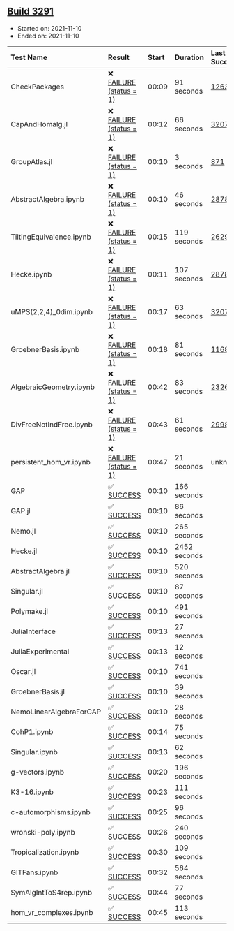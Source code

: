 ## [Build 3291](https://oscarci.mathematik.uni-kl.de/job/oscar-stable/3291/)

* Started on: 2021-11-10
* Ended on: 2021-11-10

| Test Name    | Result | Start | Duration | Last Success | First Failure |
|:-------------|:-------|:------|:---------|:-------------|:--------------|
| CheckPackages | ❌ [FAILURE (status = 1)](https://oscarci.mathematik.uni-kl.de/job/oscar-stable/3291/artifact/logs/build-3291/CheckPackages.log) | 00:09 | 91 seconds | [1263](https://oscarci.mathematik.uni-kl.de/job/oscar-stable/1263/) | [1264](https://oscarci.mathematik.uni-kl.de/job/oscar-stable/1264/) |
| CapAndHomalg.jl | ❌ [FAILURE (status = 1)](https://oscarci.mathematik.uni-kl.de/job/oscar-stable/3291/artifact/logs/build-3291/CapAndHomalg.jl.log) | 00:12 | 66 seconds | [3207](https://oscarci.mathematik.uni-kl.de/job/oscar-stable/3207/) | [3208](https://oscarci.mathematik.uni-kl.de/job/oscar-stable/3208/) |
| GroupAtlas.jl | ❌ [FAILURE (status = 1)](https://oscarci.mathematik.uni-kl.de/job/oscar-stable/3291/artifact/logs/build-3291/GroupAtlas.jl.log) | 00:10 | 3 seconds | [871](https://oscarci.mathematik.uni-kl.de/job/oscar-stable/871/) | [872](https://oscarci.mathematik.uni-kl.de/job/oscar-stable/872/) |
| AbstractAlgebra.ipynb | ❌ [FAILURE (status = 1)](https://oscarci.mathematik.uni-kl.de/job/oscar-stable/3291/artifact/logs/build-3291/AbstractAlgebra.ipynb.log) | 00:10 | 46 seconds | [2878](https://oscarci.mathematik.uni-kl.de/job/oscar-stable/2878/) | [2879](https://oscarci.mathematik.uni-kl.de/job/oscar-stable/2879/) |
| TiltingEquivalence.ipynb | ❌ [FAILURE (status = 1)](https://oscarci.mathematik.uni-kl.de/job/oscar-stable/3291/artifact/logs/build-3291/TiltingEquivalence.ipynb.log) | 00:15 | 119 seconds | [2629](https://oscarci.mathematik.uni-kl.de/job/oscar-stable/2629/) | [2630](https://oscarci.mathematik.uni-kl.de/job/oscar-stable/2630/) |
| Hecke.ipynb | ❌ [FAILURE (status = 1)](https://oscarci.mathematik.uni-kl.de/job/oscar-stable/3291/artifact/logs/build-3291/Hecke.ipynb.log) | 00:11 | 107 seconds | [2878](https://oscarci.mathematik.uni-kl.de/job/oscar-stable/2878/) | [2879](https://oscarci.mathematik.uni-kl.de/job/oscar-stable/2879/) |
| uMPS(2,2,4)_0dim.ipynb | ❌ [FAILURE (status = 1)](https://oscarci.mathematik.uni-kl.de/job/oscar-stable/3291/artifact/logs/build-3291/uMPS-2-2-4-_0dim.ipynb.log) | 00:17 | 63 seconds | [3207](https://oscarci.mathematik.uni-kl.de/job/oscar-stable/3207/) | [3208](https://oscarci.mathematik.uni-kl.de/job/oscar-stable/3208/) |
| GroebnerBasis.ipynb | ❌ [FAILURE (status = 1)](https://oscarci.mathematik.uni-kl.de/job/oscar-stable/3291/artifact/logs/build-3291/GroebnerBasis.ipynb.log) | 00:18 | 81 seconds | [1168](https://oscarci.mathematik.uni-kl.de/job/oscar-stable/1168/) | [1169](https://oscarci.mathematik.uni-kl.de/job/oscar-stable/1169/) |
| AlgebraicGeometry.ipynb | ❌ [FAILURE (status = 1)](https://oscarci.mathematik.uni-kl.de/job/oscar-stable/3291/artifact/logs/build-3291/AlgebraicGeometry.ipynb.log) | 00:42 | 83 seconds | [2326](https://oscarci.mathematik.uni-kl.de/job/oscar-stable/2326/) | [2327](https://oscarci.mathematik.uni-kl.de/job/oscar-stable/2327/) |
| DivFreeNotIndFree.ipynb | ❌ [FAILURE (status = 1)](https://oscarci.mathematik.uni-kl.de/job/oscar-stable/3291/artifact/logs/build-3291/DivFreeNotIndFree.ipynb.log) | 00:43 | 61 seconds | [2998](https://oscarci.mathematik.uni-kl.de/job/oscar-stable/2998/) | [2999](https://oscarci.mathematik.uni-kl.de/job/oscar-stable/2999/) |
| persistent_hom_vr.ipynb | ❌ [FAILURE (status = 1)](https://oscarci.mathematik.uni-kl.de/job/oscar-stable/3291/artifact/logs/build-3291/persistent_hom_vr.ipynb.log) | 00:47 | 21 seconds | unknown | unknown |
| GAP | ✅ [SUCCESS](https://oscarci.mathematik.uni-kl.de/job/oscar-stable/3291/artifact/logs/build-3291/GAP.log) | 00:10 | 166 seconds |  |  |
| GAP.jl | ✅ [SUCCESS](https://oscarci.mathematik.uni-kl.de/job/oscar-stable/3291/artifact/logs/build-3291/GAP.jl.log) | 00:10 | 86 seconds |  |  |
| Nemo.jl | ✅ [SUCCESS](https://oscarci.mathematik.uni-kl.de/job/oscar-stable/3291/artifact/logs/build-3291/Nemo.jl.log) | 00:10 | 265 seconds |  |  |
| Hecke.jl | ✅ [SUCCESS](https://oscarci.mathematik.uni-kl.de/job/oscar-stable/3291/artifact/logs/build-3291/Hecke.jl.log) | 00:10 | 2452 seconds |  |  |
| AbstractAlgebra.jl | ✅ [SUCCESS](https://oscarci.mathematik.uni-kl.de/job/oscar-stable/3291/artifact/logs/build-3291/AbstractAlgebra.jl.log) | 00:10 | 520 seconds |  |  |
| Singular.jl | ✅ [SUCCESS](https://oscarci.mathematik.uni-kl.de/job/oscar-stable/3291/artifact/logs/build-3291/Singular.jl.log) | 00:10 | 87 seconds |  |  |
| Polymake.jl | ✅ [SUCCESS](https://oscarci.mathematik.uni-kl.de/job/oscar-stable/3291/artifact/logs/build-3291/Polymake.jl.log) | 00:10 | 491 seconds |  |  |
| JuliaInterface | ✅ [SUCCESS](https://oscarci.mathematik.uni-kl.de/job/oscar-stable/3291/artifact/logs/build-3291/JuliaInterface.log) | 00:13 | 27 seconds |  |  |
| JuliaExperimental | ✅ [SUCCESS](https://oscarci.mathematik.uni-kl.de/job/oscar-stable/3291/artifact/logs/build-3291/JuliaExperimental.log) | 00:13 | 12 seconds |  |  |
| Oscar.jl | ✅ [SUCCESS](https://oscarci.mathematik.uni-kl.de/job/oscar-stable/3291/artifact/logs/build-3291/Oscar.jl.log) | 00:10 | 741 seconds |  |  |
| GroebnerBasis.jl | ✅ [SUCCESS](https://oscarci.mathematik.uni-kl.de/job/oscar-stable/3291/artifact/logs/build-3291/GroebnerBasis.jl.log) | 00:10 | 39 seconds |  |  |
| NemoLinearAlgebraForCAP | ✅ [SUCCESS](https://oscarci.mathematik.uni-kl.de/job/oscar-stable/3291/artifact/logs/build-3291/NemoLinearAlgebraForCAP.log) | 00:10 | 28 seconds |  |  |
| CohP1.ipynb | ✅ [SUCCESS](https://oscarci.mathematik.uni-kl.de/job/oscar-stable/3291/artifact/logs/build-3291/CohP1.ipynb.log) | 00:14 | 75 seconds |  |  |
| Singular.ipynb | ✅ [SUCCESS](https://oscarci.mathematik.uni-kl.de/job/oscar-stable/3291/artifact/logs/build-3291/Singular.ipynb.log) | 00:13 | 62 seconds |  |  |
| g-vectors.ipynb | ✅ [SUCCESS](https://oscarci.mathematik.uni-kl.de/job/oscar-stable/3291/artifact/logs/build-3291/g-vectors.ipynb.log) | 00:20 | 196 seconds |  |  |
| K3-16.ipynb | ✅ [SUCCESS](https://oscarci.mathematik.uni-kl.de/job/oscar-stable/3291/artifact/logs/build-3291/K3-16.ipynb.log) | 00:23 | 111 seconds |  |  |
| c-automorphisms.ipynb | ✅ [SUCCESS](https://oscarci.mathematik.uni-kl.de/job/oscar-stable/3291/artifact/logs/build-3291/c-automorphisms.ipynb.log) | 00:25 | 96 seconds |  |  |
| wronski-poly.ipynb | ✅ [SUCCESS](https://oscarci.mathematik.uni-kl.de/job/oscar-stable/3291/artifact/logs/build-3291/wronski-poly.ipynb.log) | 00:26 | 240 seconds |  |  |
| Tropicalization.ipynb | ✅ [SUCCESS](https://oscarci.mathematik.uni-kl.de/job/oscar-stable/3291/artifact/logs/build-3291/Tropicalization.ipynb.log) | 00:30 | 109 seconds |  |  |
| GITFans.ipynb | ✅ [SUCCESS](https://oscarci.mathematik.uni-kl.de/job/oscar-stable/3291/artifact/logs/build-3291/GITFans.ipynb.log) | 00:32 | 564 seconds |  |  |
| SymAlgIntToS4rep.ipynb | ✅ [SUCCESS](https://oscarci.mathematik.uni-kl.de/job/oscar-stable/3291/artifact/logs/build-3291/SymAlgIntToS4rep.ipynb.log) | 00:44 | 77 seconds |  |  |
| hom_vr_complexes.ipynb | ✅ [SUCCESS](https://oscarci.mathematik.uni-kl.de/job/oscar-stable/3291/artifact/logs/build-3291/hom_vr_complexes.ipynb.log) | 00:45 | 113 seconds |  |  |

